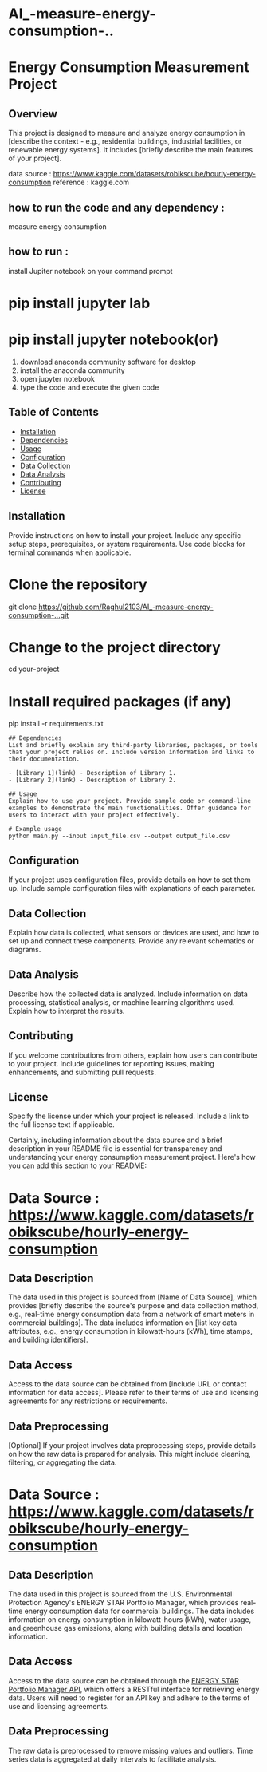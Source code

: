# AI_-measure-energy-consumption-..
# Energy Consumption Measurement Project

## Overview
This project is designed to measure and analyze energy consumption in [describe the context - e.g., residential buildings, industrial facilities, or renewable energy systems]. It includes [briefly describe the main features of your project].

data source : https://www.kaggle.com/datasets/robikscube/hourly-energy-consumption
reference : kaggle.com
## how to run the code and any dependency :
 measure energy consumption
## how to run :
install Jupiter notebook on your command prompt 
# pip install jupyter lab
# pip install jupyter notebook(or)
  1. download anaconda community software for desktop
  2. install the anaconda community
  3. open jupyter notebook
  4. type the code and execute the given code

 
## Table of Contents
- [Installation](#installation)
- [Dependencies](#dependencies)
- [Usage](#usage)
- [Configuration](#configuration)
- [Data Collection](#data-collection)
- [Data Analysis](#data-analysis)
- [Contributing](#contributing)
- [License](#license)

## Installation
Provide instructions on how to install your project. Include any specific setup steps, prerequisites, or system requirements. Use code blocks for terminal commands when applicable.


# Clone the repository
git clone https://github.com/Raghul2103/AI_-measure-energy-consumption-...git

# Change to the project directory
cd your-project

# Install required packages (if any)
pip install -r requirements.txt
```
## Dependencies
List and briefly explain any third-party libraries, packages, or tools that your project relies on. Include version information and links to their documentation.

- [Library 1](link) - Description of Library 1.
- [Library 2](link) - Description of Library 2.

## Usage
Explain how to use your project. Provide sample code or command-line examples to demonstrate the main functionalities. Offer guidance for users to interact with your project effectively.

# Example usage
python main.py --input input_file.csv --output output_file.csv
```

## Configuration
If your project uses configuration files, provide details on how to set them up. Include sample configuration files with explanations of each parameter.

## Data Collection
Explain how data is collected, what sensors or devices are used, and how to set up and connect these components. Provide any relevant schematics or diagrams.

## Data Analysis
Describe how the collected data is analyzed. Include information on data processing, statistical analysis, or machine learning algorithms used. Explain how to interpret the results.

## Contributing
If you welcome contributions from others, explain how users can contribute to your project. Include guidelines for reporting issues, making enhancements, and submitting pull requests.

## License
Specify the license under which your project is released. Include a link to the full license text if applicable.

Certainly, including information about the data source and a brief description in your README file is essential for transparency and understanding your energy consumption measurement project. Here's how you can add this section to your README:


# Data Source : https://www.kaggle.com/datasets/robikscube/hourly-energy-consumption

## Data Description
The data used in this project is sourced from [Name of Data Source], which provides [briefly describe the source's purpose and data collection method, e.g., real-time energy consumption data from a network of smart meters in commercial buildings]. The data includes information on [list key data attributes, e.g., energy consumption in kilowatt-hours (kWh), time stamps, and building identifiers].

## Data Access
Access to the data source can be obtained from [Include URL or contact information for data access]. Please refer to their terms of use and licensing agreements for any restrictions or requirements.

## Data Preprocessing
[Optional] If your project involves data preprocessing steps, provide details on how the raw data is prepared for analysis. This might include cleaning, filtering, or aggregating the data.


# Data Source : https://www.kaggle.com/datasets/robikscube/hourly-energy-consumption

## Data Description
The data used in this project is sourced from the U.S. Environmental Protection Agency's ENERGY STAR Portfolio Manager, which provides real-time energy consumption data for commercial buildings. The data includes information on energy consumption in kilowatt-hours (kWh), water usage, and greenhouse gas emissions, along with building details and location information.

## Data Access
Access to the data source can be obtained through the [ENERGY STAR Portfolio Manager API](https://www.energystar.gov/buildings/api-documentation), which offers a RESTful interface for retrieving energy data. Users will need to register for an API key and adhere to the terms of use and licensing agreements.

## Data Preprocessing
The raw data is preprocessed to remove missing values and outliers. Time series data is aggregated at daily intervals to facilitate analysis.
